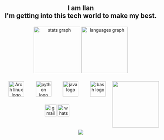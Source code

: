<h2 align="center">I am Ilan<br>I'm getting into this tech world to make my best.</h2>

###

<div align="center">
  <img src="https://github-readme-stats.vercel.app/api?username=Rynilan&hide_title=false&hide_rank=false&show_icons=true&include_all_commits=true&count_private=true&disable_animations=false&theme=dracula&locale=en&hide_border=false" height="150" alt="stats graph"  />
  <img src="https://github-readme-stats.vercel.app/api/top-langs?username=Rynilan&locale=en&hide_title=false&layout=compact&card_width=320&langs_count=5&theme=dracula&hide_border=false" height="150" alt="languages graph"  />
</div>

###

<img align="right" height="150" src="https://x0.at/NCEG.png"  />

###

<div align="center">
  <img src="https://raw.githubusercontent.com/gilbarbara/logos/main/logos/archlinux.svg" height="50" alt="Arch linux logo" />
  <img width="30"  />
  <img src="https://cdn.jsdelivr.net/gh/devicons/devicon/icons/python/python-original.svg" height="50" alt="python logo"  />
  <img width="30" />
  <img src="https://cdn.jsdelivr.net/gh/devicons/devicon/icons/java/java-original.svg" height="50" alt="java logo"  />
  <img width="30" />
  <img src="https://cdn.jsdelivr.net/gh/devicons/devicon/icons/bash/bash-plain.svg" height="50" alt="bash logo"  />
</div>

###

<div align="center">
  <img src="https://img.shields.io/static/v1?message=Gmail&logo=gmail&label=&color=D14836&logoColor=white&labelColor=&style=flat" height="38" alt="gmail logo"  />
  <img src="https://img.shields.io/static/v1?message=Whatsapp&logo=whatsapp&label=&color=25D366&logoColor=white&labelColor=&style=flat" height="38" alt="whatsapp logo"  />
</div>

###

<br clear="both">

<div align="center">
  <img src="https://profile-counter.glitch.me/Rynilan/count.svg?"  />
</div>

###
